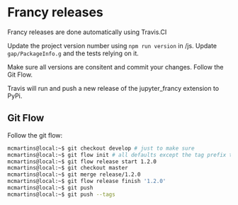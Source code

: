 # Francy releases

Francy releases are done automatically using Travis.CI

Update the project version number using `npm run version` in /js. 
Update `gap/PackageInfo.g` and the tests relying on it.

Make sure all versions are consitent and commit your changes. Follow the Git Flow.

Travis will run and push a new release of the jupyter_francy extension to PyPi.

## Git Flow

Follow the git flow:

```bash
mcmartins@local:~$ git checkout develop # just to make sure
mcmartins@local:~$ git flow init # all defaults except the tag prefix that should be 'v'
mcmartins@local:~$ git flow release start 1.2.0
mcmartins@local:~$ git checkout master
mcmartins@local:~$ git merge release/1.2.0
mcmartins@local:~$ git flow release finish '1.2.0'
mcmartins@local:~$ git push
mcmartins@local:~$ git push --tags
```
